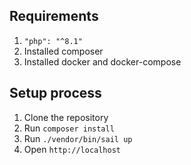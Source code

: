## Requirements

1. <code>"php": "^8.1"</code>
2. Installed composer
3. Installed docker and docker-compose

## Setup process

1. Clone the repository
2. Run <code>composer install</code>
3. Run <code>./vendor/bin/sail up</code>
4. Open <code>http://localhost</code>
